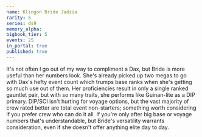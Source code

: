 ```yaml
---
name: Klingon Bride Jadzia
rarity: 5
series: ds9
memory_alpha:
bigbook_tier: 5
events: 25
in_portal: true
published: true
---
```


It's not often I go out of my way to compliment a Dax, but Bride is more useful than her numbers look. She's already picked up two megas to go with Dax's hefty event count which trumps base ranks when she's getting so much use out of them. Her proficiencies result in only a single ranked gauntlet pair, but with so many traits, she performs like Guinan-lite as a DIP primary. DIP/SCI isn't hurting for voyage options, but the vast majority of crew rated better are total event non-starters; something worth considering if you prefer crew who can do it all. If you're only after big base or voyage numbers that's understandable, but Bride's versatility warrants consideration, even if she doesn't offer anything elite day to day.
